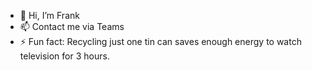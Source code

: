 - 👋 Hi, I’m Frank 
- 📫 Contact me via Teams 
- ⚡ Fun fact: Recycling just one tin can saves enough energy to watch television for 3 hours.

<!---
fschley-rest/fschley-rest is a ✨ special ✨ repository because its `README.md` (this file) appears on your GitHub profile.
You can click the Preview link to take a look at your changes.
--->
